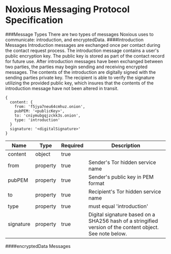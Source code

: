Noxious Messaging Protocol Specification
==================================
###Message Types
There are two types of messages Noxious uses to communicate: introduction, and
encryptedData.
####Introduction Messages
Introduction messages are exchanged once per contact during the contact request
process.  The introduction message contains a user's public encryption key.  The
public key is stored as part of the contact record for future use.  After
introduction messages have been exchanged between two parties, the parties may
begin sending and receiving encrypted messages.  The contents of the introduction
are digitally signed with the sending parties private key.  The recipient is able
to verify the signature utilizing the provided public key, which insures that the
contents of the introduction message have not been altered in transit.
```
{
  content: {
    from: 'f5jya7neu64cmhuz.onion',
    pubPEM: '<publicKey>',
    to: 'cniymubgqjzckk3s.onion',
    type: 'introduction'
  }
  signature: '<digitalSignature>'
}
```
Name | Type | Required | Description
---- | ---- | -------- | -----------
content   | object    | true  |
from      | property  | true  | Sender's Tor hidden service name
pubPEM    | property  | true  | Sender's public key in PEM format
to        | property  | true  | Recipient's Tor hidden service name
type      | property  | true  | must equal 'introduction'
signature | property  | true  | Digital signature based on a SHA256 hash of a stringified version of the content object.  See note below.

####encryptedData Messages
